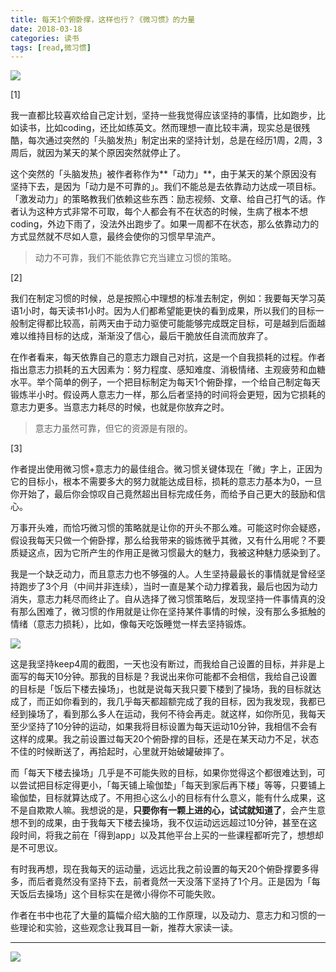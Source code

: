 ```yaml
---
title: 每天1个俯卧撑，这样也行？《微习惯》的力量
date: 2018-03-18
categories: 读书
tags: [read,微习惯]
---
```


![](/image/mini-habits.png)

[1]

我一直都比较喜欢给自己定计划，坚持一些我觉得应该坚持的事情，比如跑步，比如读书，比如coding，还比如练英文。然而理想一直比较丰满，现实总是很残酷，每次通过突然的「头脑发热」制定出来的坚持计划，总是在经历1周，2周，3周后，就因为某天的某个原因突然就停止了。

这个突然的「头脑发热」被作者称作为**「动力」**，由于某天的某个原因没有坚持下去，是因为「动力是不可靠的」。我们不能总是去依靠动力达成一项目标。「激发动力」的策略教我们依赖这些东西：励志视频、文章、给自己打气的话。作者认为这种方式非常不可取，每个人都会有不在状态的时候，生病了根本不想coding，外边下雨了，没法外出跑步了。如果一周都不在状态，那么依靠动力的方式显然就不尽如人意，最终会使你的习惯早早流产。

> 动力不可靠，我们不能依靠它充当建立习惯的策略。

[2]

我们在制定习惯的时候，总是按照心中理想的标准去制定，例如：我要每天学习英语1小时，每天读书1小时。因为人们都希望能更快的看到成果，所以我们的目标一般制定得都比较高，前两天由于动力驱使可能能够完成既定目标，可是越到后面越难以维持目标的达成，渐渐没了信心，最后干脆放任自流而放弃了。

在作者看来，每天依靠自己的意志力跟自己对抗，这是一个自我损耗的过程。作者指出意志力损耗的五大因素为：努力程度、感知难度、消极情绪、主观疲劳和血糖水平。举个简单的例子，一个把目标制定为每天1个俯卧撑，一个给自己制定每天锻炼半小时。假设两人意志力一样，那么后者坚持的时间将会更短，因为它损耗的意志力更多。当意志力耗尽的时候，也就是你放弃之时。

> 意志力虽然可靠，但它的资源是有限的。

[3]

作者提出使用微习惯+意志力的最佳组合。微习惯关键体现在「微」字上，正因为它的目标小，根本不需要多大的努力就能达成目标，损耗的意志力基本为0，一旦你开始了，最后你会惊叹自己竟然超出目标完成任务，而给予自己更大的鼓励和信心。

万事开头难，而恰巧微习惯的策略就是让你的开头不那么难。可能这时你会疑惑，假设我每天只做一个俯卧撑，那么给我带来的锻炼微乎其微，又有什么用呢？不要质疑这点，因为它所产生的作用正是微习惯最大的魅力，我被这种魅力感染到了。

我是一个缺乏动力，而且意志力也不够强的人。人生坚持最最长的事情就是曾经坚持跑步了3个月（中间并非连续），当时一直是某个动力撑着我，最后也因为动力消失，意志力耗尽而终止了。自从选择了微习惯策略后，发现坚持一件事情真的没有那么困难了，微习惯的作用就是让你在坚持某件事情的时候，没有那么多抵触的情绪（意志力损耗），比如，像每天吃饭睡觉一样去坚持锻炼。

![](/image/keep.jpg)

这是我坚持keep4周的截图，一天也没有断过，而我给自己设置的目标，并非是上面写的每天10分钟。那我的目标是？我说出来你可能都不会相信，我给自己设置的目标是「饭后下楼去操场」，也就是说每天我只要下楼到了操场，我的目标就达成了，而正如你看到的，我几乎每天都超额完成了我的目标，因为我发现，我都已经到操场了，看到那么多人在运动，我何不待会再走。就这样，如你所见，我每天至少坚持了10分钟的运动，如果我将目标设置为每天运动10分钟，我相信不会有这样的成果。我之前设置过每天20个俯卧撑的目标，还是在某天动力不足，状态不佳的时候断送了，再拾起时，心里就开始破罐破摔了。

而「每天下楼去操场」几乎是不可能失败的目标，如果你觉得这个都很难达到，可以尝试把目标定得更小，「每天铺上瑜伽垫」「每天到家后再下楼」等等，只要铺上瑜伽垫，目标就算达成了。不用担心这么小的目标有什么意义，能有什么成果，这不是自欺欺人嘛。我想说的是，**只要你有一颗上进的心，试试就知道了**，会产生意想不到的成果，由于我每天下楼去操场，我不仅运动远远超过10分钟，甚至在这段时间，将我之前在「得到app」以及其他平台上买的一些课程都听完了，想想却是不可思议。

有时我再想，现在我每天的运动量，远远比我之前设置的每天20个俯卧撑要多得多，而后者竟然没有坚持下去，前者竟然一天没落下坚持了1个月。正是因为「每天饭后去操场」这个目标实在是微小得你不可能失败。

作者在书中也花了大量的篇幅介绍大脑的工作原理，以及动力、意志力和习惯的一些理论和实验，这些观念让我耳目一新，推荐大家读一读。

- - -
![](/image/weixin.jpg)